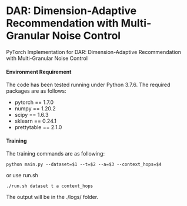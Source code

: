 # DAR: Dimension-Adaptive Recommendation with Multi-Granular Noise Control

PyTorch Implementation for DAR: Dimension-Adaptive Recommendation with Multi-Granular Noise Control


#### Environment Requirement

The code has been tested running under Python 3.7.6. The required packages are as follows:

- pytorch == 1.7.0
- numpy == 1.20.2
- scipy == 1.6.3
- sklearn == 0.24.1
- prettytable == 2.1.0



#### Training

The training commands are as following:

```
python main.py --dataset=$1 --t=$2 --a=$3 --context_hops=$4
```

or use run.sh

```
./run.sh dataset t a context_hops
```

The output will be in the ./logs/ folder.
